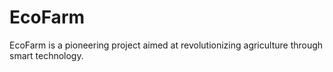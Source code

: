 # EcoFarm
 EcoFarm is a pioneering project aimed at revolutionizing agriculture through smart  technology. 

